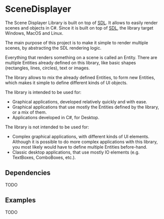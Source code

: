 # SceneDisplayer

The Scene Displayer Library is built on top of [SDL](https://www.sdl.com/). It allows to easily render scenes and objects in C#. Since it is built on top of [SDL](https://www.sdl.com/), the library target Windows, MacOS and Linux.

The main purpose of this project is to make it simple to render multiple scenes, by abstracting the SDL rendering logic.

Everything that renders something on a scene is called an Entity. There are multiple Entities already defined on this library, like basic shapes (rectangles, lines, circles), text or images.

The library allows to mix the already defined Entities, to form new Entities, which makes it simple to define different kinds of UI objects.

The library is intended to be used for:

- Graphical applications, developed relatively quickly and with ease.
- Graphical applications that use mostly the Entities defined by the library, or a mix of them.
- Applications developed in C#, for Desktop.

The library is not intended to be used for:

- Complex graphical applications, with different kinds of UI elements. Although it is possible to do more complex applications with this library, you most likely would have to define multiple Entities before-hand.
- Classic desktop applications, that use mostly IO elements (e.g. TextBoxes, ComboBoxes, etc.).

## Dependencies

TODO

## Examples

TODO
